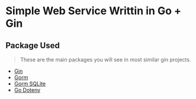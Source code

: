 # Simple Web Service Writtin in Go + Gin

## Package Used

> These are the main packages you will see in most similar gin projects.

- [Gin](https://gin-gonic.com)
- [Gorm](https://gorm.io)
- [Gorm SQLite](https://gorm.io/docs/connecting_to_the_database.html)
- [Go Dotenv](https://github.com/joho/godotenv)
